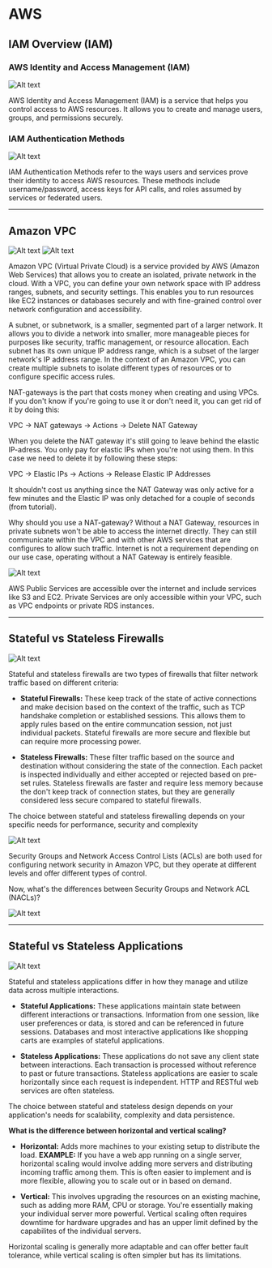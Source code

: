 # AWS
## IAM Overview (IAM)
### AWS Identity and Access Management (IAM)

![Alt text](image-1.png)

AWS Identity and Access Management (IAM) is a service that helps you control access to AWS resources. It allows you to create and manage users, groups, and permissions securely.

### IAM Authentication Methods

![Alt text](image.png)

IAM Authentication Methods refer to the ways users and services prove their identity to access AWS resources. These methods include username/password, access keys for API calls, and roles assumed by services or federated users.

---
## Amazon VPC

![Alt text](image-2.png)
![Alt text](image-3.png)

Amazon VPC (Virtual Private Cloud) is a service provided by AWS (Amazon Web Services) that allows you to create an isolated, private network in the cloud. With a VPC, you can define your own network space with IP address ranges, subnets, and security settings. This enables you to run resources like EC2 instances or databases securely and with fine-grained control over network configuration and accessibility.

A subnet, or subnetwork, is a smaller, segmented part of a larger network. It allows you to divide a network into smaller, more manageable pieces for purposes like security, traffic management, or resource allocation. Each subnet has its own unique IP address range, which is a subset of the larger network's IP address range. In the context of an Amazon VPC, you can create multiple subnets to isolate different types of resources or to configure specific access rules.

NAT-gateways is the part that costs money when creating and using VPCs. If you don't know if you're going to use it or don't need it, you can get rid of it by doing this: 

VPC -> NAT gateways -> Actions -> Delete NAT Gateway

When you delete the NAT gateway it's still going to leave behind the elastic IP-adress. You only pay for elastic IPs when you're not using them. In this case we need to delete it by following these steps: 

VPC -> Elastic IPs -> Actions -> Release Elastic IP Addresses

It shouldn't cost us anything since the NAT Gateway was only active for a few minutes and the Elastic IP was only detached for a couple of seconds (from tutorial). 

Why should you use a NAT-gateway? Without a NAT Gateway, resources in private subnets won't be able to access the internet directly. They can still communicate within the VPC and with other AWS services that are configures to allow such traffic. Internet is not a requirement depending on our use case, operating without a NAT Gateway is entirely feasible.

![Alt text](image-4.png)

AWS Public Services are accessible over the internet and include services like S3 and EC2. Private Services are only accessible within your VPC, such as VPC endpoints or private RDS instances.

---

## Stateful vs Stateless Firewalls

![Alt text](image-6.png)

Stateful and stateless firewalls are two types of firewalls that filter network traffic based on different criteria:

* **Stateful Firewalls:** These keep track of the state of active connections and make decision based on the context of the traffic, such as TCP handshake completion or established sessions. This allows them to apply rules based on the entire communcation session, not just individual packets. Stateful firewalls are more secure and flexible but can require more processing power.

* **Stateless Firewalls:** These filter traffic based on the source and destination without considering the state of the connection. Each packet is inspected individually and either accepted or rejected based on pre-set rules. Stateless firewalls are faster and require less memory because the don't keep track of connection states, but they are generally considered less secure compared to stateful firewalls.

The choice between stateful and stateless firewalling depends on your specific needs for performance, security and complexity

![Alt text](image-7.png)

Security Groups and Network Access Control Lists (ACLs) are both used for configuring network security in Amazon VPC, but they operate at different levels and offer different types of control.

Now, what's the differences between Security Groups and Network ACL (NACLs)?

![Alt text](image-8.png)

---

## Stateful vs Stateless Applications

![Alt text](image-5.png)

Stateful and stateless applications differ in how they manage and utilize data across multiple interactions.

* **Stateful Applications:** These applications maintain state between different interactions or transactions. Information from one session, like user preferences or data, is stored and can be referenced in future sessions. Databases and most interactive applications like shopping carts are examples of stateful applications.

* **Stateless Applications:** These applications do not save any client state between interactions. Each transaction is processed without reference to past or future transactions. Stateless applications are easier to scale horizontally since each request is independent. HTTP and RESTful web services are often stateless. 

The choice between stateful and stateless design depends on your application's needs for scalability, complexity and data persistence.

**What is the difference between horizontal and vertical scaling?**

* **Horizontal:** Adds more machines to your existing setup to distribute the load. **EXAMPLE:** If you have a web app running on a single server, horizontal scaling would involve adding more servers and distributing incoming traffic among them. This is often easier to implement and is more flexible, allowing you to scale out or in based on demand.

* **Vertical:** This involves upgrading the resources on an existing machine, such as adding more RAM, CPU or storage. You're essentially making your individual server more powerful. Vertical scaling often requires downtime for hardware upgrades and has an upper limit defined by the capabilites of the individual servers.

Horizontal scaling is generally more adaptable and can offer better fault tolerance, while vertical scaling is often simpler but has its limitations.